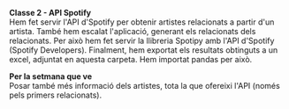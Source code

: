 **Classe 2 - API Spotify**<br>
Hem fet servir l'API d'Spotify per obtenir artistes relacionats a partir d'un artista. També hem escalat l'aplicació, generant 
els relacionats dels relacionats. Per això hem fet servir la llibreria Spotipy amb l'API d'Spotify (Spotify Developers).
Finalment, hem exportat els resultats obtinguts a un excel, adjuntat en aquesta carpeta. Hem importat pandas per això.

**Per la setmana que ve**<br>
Posar també més informació dels artistes, tota la que ofereixi l'API (només pels primers relacionats).
